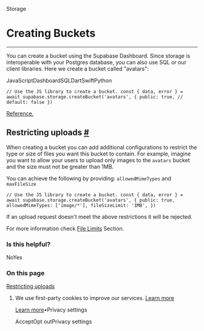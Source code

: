 Storage

# Creating Buckets

* * *

You can create a bucket using the Supabase Dashboard. Since storage is interoperable with your Postgres database, you can also use SQL or our client libraries.
Here we create a bucket called "avatars":

JavaScriptDashboardSQLDartSwiftPython

`
// Use the JS library to create a bucket.
const { data, error } = await supabase.storage.createBucket('avatars', {
public: true, // default: false
})
`

[Reference.](https://supabase.com/docs/reference/javascript/storage-createbucket)

## Restricting uploads [\#](https://supabase.com/docs/guides/storage/buckets/creating-buckets\#restricting-uploads)

When creating a bucket you can add additional configurations to restrict the type or size of files you want this bucket to contain.
For example, imagine you want to allow your users to upload only images to the `avatars` bucket and the size must not be greater than 1MB.

You can achieve the following by providing: `allowedMimeTypes` and `maxFileSize`

`
// Use the JS library to create a bucket.
const { data, error } = await supabase.storage.createBucket('avatars', {
public: true,
allowedMimeTypes: ['image/*'],
fileSizeLimit: '1MB',
})
`

If an upload request doesn't meet the above restrictions it will be rejected.

For more information check [File Limits](https://supabase.com/docs/guides/storage/uploads/file-limits) Section.

### Is this helpful?

NoYes

### On this page

[Restricting uploads](https://supabase.com/docs/guides/storage/buckets/creating-buckets#restricting-uploads)

1. We use first-party cookies to improve our services. [Learn more](https://supabase.com/privacy#8-cookies-and-similar-technologies-used-on-our-european-services)



   [Learn more](https://supabase.com/privacy#8-cookies-and-similar-technologies-used-on-our-european-services)•Privacy settings





   AcceptOpt outPrivacy settings